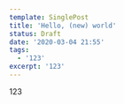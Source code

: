 ```yaml
---
template: SinglePost
title: 'Hello, (new) world'
status: Draft
date: '2020-03-04 21:55'
tags:
  - '123'
excerpt: '123'
---
```

123
